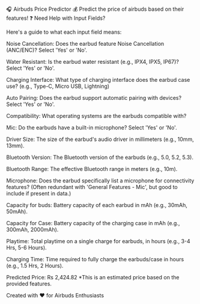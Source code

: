 🎧 Airbuds Price Predictor 💰
Predict the price of airbuds based on their features!
❓ Need Help with Input Fields?

Here's a guide to what each input field means:

Noise Cancellation: Does the earbud feature Noise Cancellation (ANC/ENC)? Select 'Yes' or 'No'.

Water Resistant: Is the earbud water resistant (e.g., IPX4, IPX5, IP67)? Select 'Yes' or 'No'.

Charging Interface: What type of charging interface does the earbud case use? (e.g., Type-C, Micro USB, Lightning)

Auto Pairing: Does the earbud support automatic pairing with devices? Select 'Yes' or 'No'.

Compatibility: What operating systems are the earbuds compatible with?

Mic: Do the earbuds have a built-in microphone? Select 'Yes' or 'No'.

Driver Size: The size of the earbud's audio driver in millimeters (e.g., 10mm, 13mm).

Bluetooth Version: The Bluetooth version of the earbuds (e.g., 5.0, 5.2, 5.3).

Bluetooth Range: The effective Bluetooth range in meters (e.g., 10m).

Microphone: Does the earbud specifically list a microphone for connectivity features? (Often redundant with 'General Features - Mic', but good to include if present in data.)

Capacity for buds: Battery capacity of each earbud in mAh (e.g., 30mAh, 50mAh).

Capacity for Case: Battery capacity of the charging case in mAh (e.g., 300mAh, 2000mAh).

Playtime: Total playtime on a single charge for earbuds, in hours (e.g., 3-4 Hrs, 5-6 Hours).

Charging Time: Time required to fully charge the earbuds/case in hours (e.g., 1.5 Hrs, 2 Hours).


Predicted Price:
Rs 2,424.82
*This is an estimated price based on the provided features.

Created with ❤️ for Airbuds Enthusiasts
